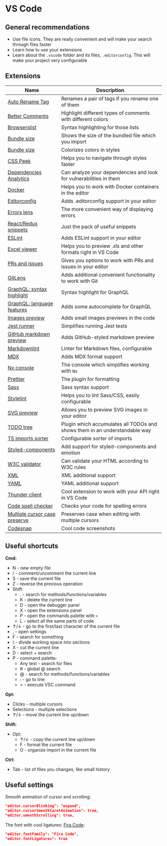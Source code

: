 # VS Code

## General recommendations

- Use file icons. They are really convenient and will make your search through files faster
- Learn how to use your extensions
- Learn about the `.vscode` folder and its files, `.editorconfig`. This will make your project very configurable

## Extensions

| Name                                                                                                                       | Description                                                                |
| -------------------------------------------------------------------------------------------------------------------------- | -------------------------------------------------------------------------- |
| [Auto Rename Tag](https://marketplace.visualstudio.com/items?itemName=formulahendry.auto-rename-tag)                       | Renames a pair of tags if you rename one of them                           |
| [Better Comments](https://marketplace.visualstudio.com/items?itemName=aaron-bond.better-comments)                          | Highlight different types of comments with different colors                |
| [Browserslist](https://marketplace.visualstudio.com/items?itemName=webben.browserslist)                                    | Syntax highlighting for those lists                                        |
| [Bundle size](https://marketplace.visualstudio.com/items?itemName=ambar.bundle-size)                                       | Shows the size of the bundled file which you import                        |
| [Bundle size](https://marketplace.visualstudio.com/items?itemName=kamikillerto.vscode-colorize)                            | Colorizes colors in styles                                                 |
| [CSS Peek](https://marketplace.visualstudio.com/items?itemName=pranaygp.vscode-css-peek)                                   | Helps you to navigate through styles faster                                |
| [Dependencies Analytics](https://marketplace.visualstudio.com/items?itemName=redhat.fabric8-analytics)                     | Can analyze your dependencies and look for vulnerabilities in them         |
| [Docker](https://marketplace.visualstudio.com/items?itemName=ms-azuretools.vscode-docker)                                  | Helps you to work with Docker containers in the editor                     |
| [Editorconfig](https://marketplace.visualstudio.com/items?itemName=EditorConfig.EditorConfig)                              | Adds .editorconfig support in your editor                                  |
| [Errors lens](https://marketplace.visualstudio.com/items?itemName=usernamehw.errorlens)                                    | The more convenient way of displaying errors                               |
| [React/Redux snippets](https://marketplace.visualstudio.com/items?itemName=dsznajder.es7-react-js-snippets)                | Just the pack of useful snippets                                           |
| [ESLint](https://marketplace.visualstudio.com/items?itemName=dbaeumer.vscode-eslint)                                       | Adds ESLint support in your editor                                         |
| [Excel viewer](https://marketplace.visualstudio.com/items?itemName=GrapeCity.gc-excelviewer)                               | Helps you to preview .xls and other formats right in VS Code               |
| [PRs and issues](https://marketplace.visualstudio.com/items?itemName=GitHub.vscode-pull-request-github)                    | Gives you options to work with PRs and issues in your editor               |
| [GitLens](https://marketplace.visualstudio.com/items?itemName=eamodio.gitlens)                                             | Adds additional convenient functionality to work with Git                  |
| [GraphQL: syntax highlight](https://marketplace.visualstudio.com/items?itemName=GraphQL.vscode-graphql-syntax)             | Syntax highlight for GraphQL                                               |
| [GraphQL: language features](https://marketplace.visualstudio.com/items?itemName=GraphQL.vscode-graphql)                   | Adds some autocomplete for GraphQL                                         |
| [Images preview](https://marketplace.visualstudio.com/items?itemName=kisstkondoros.vscode-gutter-preview)                  | Adds small images previews in the code                                     |
| [Jest runner](https://marketplace.visualstudio.com/items?itemName=firsttris.vscode-jest-runner)                            | Simplifies running Jest tests                                              |
| [GitHub markdown preview](https://marketplace.visualstudio.com/items?itemName=bierner.markdown-preview-github-styles)      | Adds GitHub-styled markdown preview                                        |
| [Markdownlint](https://marketplace.visualstudio.com/items?itemName=DavidAnson.vscode-markdownlint)                         | Linter for Markdown files, configurable                                    |
| [MDX](https://marketplace.visualstudio.com/items?itemName=unifiedjs.vscode-mdx)                                            | Adds MDX format support                                                    |
| [Nx console](https://marketplace.visualstudio.com/items?itemName=nrwl.angular-console)                                     | The console which simplifies working with `Nx`                             |
| [Prettier](https://marketplace.visualstudio.com/items?itemName=esbenp.prettier-vscode)                                     | The plugin for formatting                                                  |
| [Sass](https://marketplace.visualstudio.com/items?itemName=Syler.sass-indented)                                            | Sass syntax support                                                        |
| [Stylelint](https://marketplace.visualstudio.com/items?itemName=stylelint.vscode-stylelint)                                | Helps you to lint Sass/CSS, easily configurable                            |
| [SVG preview](https://marketplace.visualstudio.com/items?itemName=SimonSiefke.svg-preview)                                 | Allows you to preview SVG images in your editor                            |
| [TODO tree](https://marketplace.visualstudio.com/items?itemName=Gruntfuggly.todo-tree)                                     | Plugin which accumulates all TODOs and shows them in an understandable way |
| [TS imports sorter](https://marketplace.visualstudio.com/items?itemName=mike-co.import-sorter)                             | Configurable sorter of imports                                             |
| [Styled-components](https://marketplace.visualstudio.com/items?itemName=styled-components.vscode-styled-components)        | Add support for styled-components and emotion                              |
| [W3C validator](https://marketplace.visualstudio.com/items?itemName=CelianRiboulet.webvalidator)                           | Can validate your HTML according to W3C rules                              |
| [XML](https://marketplace.visualstudio.com/items?itemName=redhat.vscode-xml)                                               | XML additional support                                                     |
| [YAML](https://marketplace.visualstudio.com/items?itemName=redhat.vscode-yaml)                                             | YAML additional support                                                    |
| [Thunder client](https://marketplace.visualstudio.com/items?itemName=rangav.vscode-thunder-client)                         | Cool extension to work with your API right in VS Code                      |
| [Code spell checker](https://marketplace.visualstudio.com/items?itemName=streetsidesoftware.code-spell-checker)            | Checks your code for spelling errors                                       |
| [Multiple cursor case preserve](https://marketplace.visualstudio.com/items?itemName=Cardinal90.multi-cursor-case-preserve) | Preserves case when editing with multiple cursors                          |
| [Codesnap](https://marketplace.visualstudio.com/items?itemName=adpyke.codesnap)                                            | Cool code screenshots                                                      |

## Useful shortcuts

**Cmd:**

- N - new empty file
- / - comment/uncomment the current line
- S - save the current file
- Z - reverse the previous operation
- Shift:
  - . - search for methods/functions/variables
  - K - delete the current line
  - D - open the debugger panel
  - X - open the extensions panel
  - P - open the commands palette with `>`
  - L - select all the same parts of code
- ↑/↓ - go to the first/last character of the current file
- , - open settings
- F - search for something
- \ - divide working space into sections
- X - cut the current line
- D - select + search
- P - command palette:
  - Any text - search for files
  - \# - global @ search
  - @ - search for methods/functions/variables
  - : - go to line
  - \> - execute VSC command

**Opt:**

- Clicks - multiple cursors
- Selections - multiple selections
- ↑/↓ - move the current line up/down

**Shift:**

- Opt:
  - ↑/↓ - copy the current line up/down
  - F - format the current file
  - O - organize import in the current file

**Ctrl:**

- Tab - list of files you changes, like small history

## Useful settings

Smooth animation of cursor and scrolling:

```json
"editor.cursorBlinking": "expand",
"editor.cursorSmoothCaretAnimation": true,
"editor.smoothScrolling": true,
```

The font with cool ligatures: [Fira Code](https://github.com/tonsky/FiraCode):

```json
"editor.fontFamily": "Fira Code",
"editor.fontLigatures": true
```
